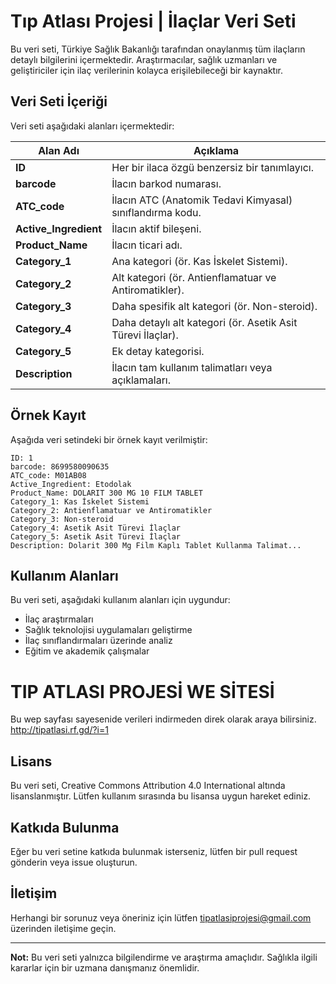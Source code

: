 # Tıp Atlası Projesi  | İlaçlar Veri Seti

Bu veri seti, Türkiye Sağlık Bakanlığı tarafından onaylanmış tüm ilaçların detaylı bilgilerini içermektedir. Araştırmacılar, sağlık uzmanları ve geliştiriciler için ilaç verilerinin kolayca erişilebileceği bir kaynaktır.

## Veri Seti İçeriği
Veri seti aşağıdaki alanları içermektedir:

| Alan Adı            | Açıklama                                                   |
|---------------------|-----------------------------------------------------------|
| **ID**             | Her bir ilaca özgü benzersiz bir tanımlayıcı.             |
| **barcode**        | İlacın barkod numarası.                                   |
| **ATC_code**       | İlacın ATC (Anatomik Tedavi Kimyasal) sınıflandırma kodu. |
| **Active_Ingredient** | İlacın aktif bileşeni.                                    |
| **Product_Name**   | İlacın ticari adı.                                         |
| **Category_1**     | Ana kategori (ör. Kas İskelet Sistemi).                   |
| **Category_2**     | Alt kategori (ör. Antienflamatuar ve Antiromatikler).     |
| **Category_3**     | Daha spesifik alt kategori (ör. Non-steroid).             |
| **Category_4**     | Daha detaylı alt kategori (ör. Asetik Asit Türevi İlaçlar).|
| **Category_5**     | Ek detay kategorisi.                                       |
| **Description**    | İlacın tam kullanım talimatları veya açıklamaları.         |

## Örnek Kayıt
Aşağıda veri setindeki bir örnek kayıt verilmiştir:

```
ID: 1
barcode: 8699580090635
ATC_code: M01AB08
Active_Ingredient: Etodolak
Product_Name: DOLARIT 300 MG 10 FILM TABLET
Category_1: Kas İskelet Sistemi
Category_2: Antienflamatuar ve Antiromatikler
Category_3: Non-steroid
Category_4: Asetik Asit Türevi İlaçlar
Category_5: Asetik Asit Türevi İlaçlar
Description: Dolarit 300 Mg Film Kaplı Tablet Kullanma Talimat...
```

## Kullanım Alanları
Bu veri seti, aşağıdaki kullanım alanları için uygundur:
- İlaç araştırmaları
- Sağlık teknolojisi uygulamaları geliştirme
- İlaç sınıflandırmaları üzerinde analiz
- Eğitim ve akademik çalışmalar

# TIP ATLASI PROJESİ WE SİTESİ
Bu wep sayfası sayesenide verileri indirmeden direk olarak araya bilirsiniz.
http://tipatlasi.rf.gd/?i=1
## Lisans
Bu veri seti, Creative Commons Attribution 4.0 International altında lisanslanmıştır. Lütfen kullanım sırasında bu lisansa uygun hareket ediniz.

## Katkıda Bulunma
Eğer bu veri setine katkıda bulunmak isterseniz, lütfen bir pull request gönderin veya issue oluşturun.

## İletişim
Herhangi bir sorunuz veya öneriniz için lütfen tipatlasiprojesi@gmail.com üzerinden iletişime geçin.

---

**Not:** Bu veri seti yalnızca bilgilendirme ve araştırma amaçlıdır. Sağlıkla ilgili kararlar için bir uzmana danışmanız önemlidir.
